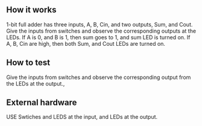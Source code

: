 ## How it works
1-bit full adder has three inputs, A, B, Cin, and two outputs, Sum, and Cout. Give the inputs from switches and observe the corresponding outputs at the LEDs. If A is 0, and B is 1, then sum goes to 1, and sum LED is turned on. If A, B, Cin are high, then both Sum, and Cout LEDs are turned on.

## How to test

Give the inputs from switches and observe the corresponding output from the LEDs at the output.,

## External hardware
USE Swtiches and LEDS at the input, and LEDs at the output. 

